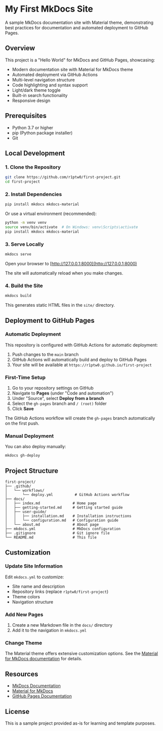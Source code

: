 # My First MkDocs Site

A sample MkDocs documentation site with Material theme, demonstrating best practices for documentation and automated deployment to GitHub Pages.

## Overview

This project is a "Hello World" for MkDocs and GitHub Pages, showcasing:

- Modern documentation site with Material for MkDocs theme
- Automated deployment via GitHub Actions
- Multi-level navigation structure
- Code highlighting and syntax support
- Light/dark theme toggle
- Built-in search functionality
- Responsive design

## Prerequisites

- Python 3.7 or higher
- pip (Python package installer)
- Git

## Local Development

### 1. Clone the Repository

```bash
git clone https://github.com/r1ptw0/first-project.git
cd first-project
```

### 2. Install Dependencies

```bash
pip install mkdocs mkdocs-material
```

Or use a virtual environment (recommended):

```bash
python -m venv venv
source venv/bin/activate  # On Windows: venv\Scripts\activate
pip install mkdocs mkdocs-material
```

### 3. Serve Locally

```bash
mkdocs serve
```

Open your browser to [http://127.0.0.1:8000](http://127.0.0.1:8000)

The site will automatically reload when you make changes.

### 4. Build the Site

```bash
mkdocs build
```

This generates static HTML files in the `site/` directory.

## Deployment to GitHub Pages

### Automatic Deployment

This repository is configured with GitHub Actions for automatic deployment:

1. Push changes to the `main` branch
2. GitHub Actions will automatically build and deploy to GitHub Pages
3. Your site will be available at `https://r1ptw0.github.io/first-project`

### First-Time Setup

1. Go to your repository settings on GitHub
2. Navigate to **Pages** (under "Code and automation")
3. Under "Source", select **Deploy from a branch**
4. Select the `gh-pages` branch and `/ (root)` folder
5. Click **Save**

The GitHub Actions workflow will create the `gh-pages` branch automatically on the first push.

### Manual Deployment

You can also deploy manually:

```bash
mkdocs gh-deploy
```

## Project Structure

```
first-project/
├── .github/
│   └── workflows/
│       └── deploy.yml          # GitHub Actions workflow
├── docs/
│   ├── index.md               # Home page
│   ├── getting-started.md     # Getting started guide
│   ├── user-guide/
│   │   ├── installation.md    # Installation instructions
│   │   └── configuration.md   # Configuration guide
│   └── about.md               # About page
├── mkdocs.yml                 # MkDocs configuration
├── .gitignore                 # Git ignore file
└── README.md                  # This file
```

## Customization

### Update Site Information

Edit `mkdocs.yml` to customize:

- Site name and description
- Repository links (replace `r1ptw0/first-project`)
- Theme colors
- Navigation structure

### Add New Pages

1. Create a new Markdown file in the `docs/` directory
2. Add it to the navigation in `mkdocs.yml`

### Change Theme

The Material theme offers extensive customization options. See the [Material for MkDocs documentation](https://squidfunk.github.io/mkdocs-material/) for details.

## Resources

- [MkDocs Documentation](https://www.mkdocs.org/)
- [Material for MkDocs](https://squidfunk.github.io/mkdocs-material/)
- [GitHub Pages Documentation](https://docs.github.com/en/pages)

## License

This is a sample project provided as-is for learning and template purposes.
